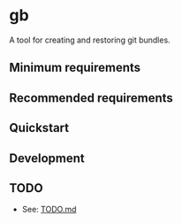 # gb

A tool for creating and restoring git bundles.

## Minimum requirements


## Recommended requirements


## Quickstart


## Development


## TODO


* See: [TODO.md](TODO.md)
